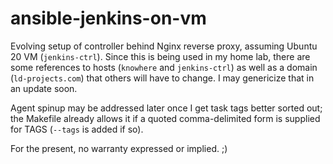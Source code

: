 # ansible-jenkins-on-vm
Evolving setup of controller behind Nginx reverse proxy, assuming Ubuntu 20 VM (`jenkins-ctrl`). Since this is being used in my home lab, there are some references to hosts (`knowhere` and `jenkins-ctrl`) as well as a domain (`ld-projects.com`) that others will have to change. I may genericize that in an update soon.

Agent spinup may be addressed later once I get task tags better sorted out; the Makefile already allows it if a quoted comma-delimited form is supplied for TAGS (`--tags` is added if so).

For the present, no warranty expressed or implied. ;)
